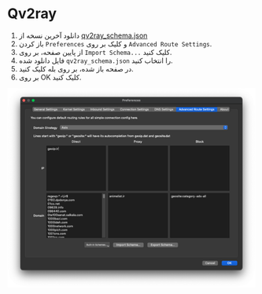 # Qv2ray

1. دانلود آخرین نسخه از [qv2ray_schema.json](https://github.com/bootmortis/iran-hosted-domains/releases/latest/download/qv2ray_schema.json)
2. باز کردن `Preferences` و کلیک بر روی `Advanced Route Settings`.
3. از پایین صفحه، بر روی `Import Schema...` کلیک کنید.
4. فایل دانلود شده `qv2ray_schema.json` را انتخاب کنید.
5. در صفحه باز شده، بر روی بله کلیک کنید.
6. بر روی OK کلیک کنید.

![qv2ray](../../_images/qv2ray.png)
